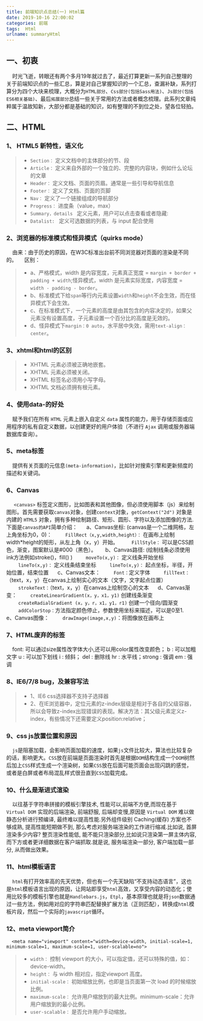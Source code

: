 ```yaml
---
title: 前端知识点总结(一) Html篇
date: 2019-10-16 22:00:02
categories: 前端
tags:  Html
urlname: summaryHtml
---
```


## 一、初衷
&nbsp;&nbsp;&nbsp;&nbsp;时光飞逝，转眼还有两个多月19年就过去了，最近打算更新一系列自己整理的关于前端知识点的一些汇总，算是对自己掌握知识的一个汇总，查漏补缺，系列打算分为四个大块来梳理，大概分为`HTML部分`、`Css部分(包括Sass用法)`、`Js部分(包括ES6相关基础)`、最后`拓展部分`总结一些关于常用的方法或者概念梳理。此系列文章纯粹属于温故知新，大部分都是基础的知识，如有整理的不到位之处，望各位轻拍。<!--more-->
## 二、HTML
### 1、 HTML5 新特性，语义化
> * `Section：` 定义文档中的主体部分的节、段
> * `Article：` 定义来自外部的一个独立的、完整的内容块，例如什么论坛的文章
> * `Header：` 定义文档、页面的页眉。通常是一些引导和导航信息
> * `Footer：` 定义了文档、页面的页脚
> * `Nav：` 定义了一个链接组成的导航部分
> * `Progress：` 进度条（value，max）
> * `Summary，details ` 定义元素，用户可以点击查看或者隐藏:
> * `Datalist: `  定义可选数据的列表，与 input 配合使用

### 2、浏览器的标准模式和怪异模式（quirks mode）

&nbsp;&nbsp;&nbsp;&nbsp;由来：由于历史的原因，在W3C标准出台前不同浏览器对页面的渲染是不同的。
&nbsp;&nbsp;&nbsp;&nbsp;区别：
> * a、严格模式，width 是内容宽度，元素真正宽度 = `margin + border + padding + width`;怪异模式，width 是元素实际宽度，内容宽度 = `width - padding - border`。
> * b、标准模式下给`span`等行内元素设置`width`和`height`不会生效，而在怪异模式下会生效。
> * c、在标准模式下，一个元素的高度是由其包含的内容决定的，如果父元素没有设置高度，子元素设置一个百分比的高度是无效的。
> * d、怪异模式下`margin：0 auto`，水平居中失效，需用`text-align：center`。

### 3、xhtml和html的区别
> * XHTML 元素必须被正确地嵌套。
> * XHTML 元素必须被关闭。
> * XHTML 标签名必须用小写字母。
> * XHTML 文档必须拥有根元素。

### 4、使用data-的好处
&nbsp;&nbsp;&nbsp;&nbsp;赋予我们在所有 `HTML` 元素上嵌入自定义 `data` 属性的能力，用于存储页面或应用程序的私有自定义数据，以创建更好的用户体验（不进行 `Ajax` 调用或服务器端数据库查询）。
### 5、meta标签
&nbsp;&nbsp;&nbsp;&nbsp;提供有关页面的元信息`(meta-information)`，比如针对搜索引擎和更新频度的描述和关键词。
### 6、Canvas
&nbsp;&nbsp;&nbsp;&nbsp; `<canvas>` 标签定义图形，比如图表和其他图像，但必须使用脚本（js）来绘制图形。首先需要获取`canvas`对象，创建`context`对象，`getContext("2d")` 对象是内建的 `HTML5` 对象，拥有多种绘制路径、矩形、圆形、字符以及添加图像的方法.下面是`canvas的API`简单介绍：
&nbsp;&nbsp;&nbsp;&nbsp; a、Canvas坐标: (canvas是一个二维网格，左上角坐标为0，0)：
&nbsp;&nbsp;&nbsp;&nbsp;&nbsp;&nbsp;&nbsp;&nbsp;`FillRect（x,y,width,height）：` 在画布上绘制width*height的矩形，从左上角（x，y）开始。
&nbsp;&nbsp;&nbsp;&nbsp;&nbsp;&nbsp;&nbsp;&nbsp;`FillStyle：` 可以是CSS颜色，渐变，图案默认是#000（黑色）。
&nbsp;&nbsp;&nbsp;&nbsp; b、Canvas路径: (绘制线条必须使用ink方法例如stroke()，fill() )
&nbsp;&nbsp;&nbsp;&nbsp;&nbsp;&nbsp;&nbsp;&nbsp;`moveTo(x,y)：` 定义线条开始坐标
&nbsp;&nbsp;&nbsp;&nbsp;&nbsp;&nbsp;&nbsp;&nbsp;`lineTo(x,y)：` 定义线条结束坐标
&nbsp;&nbsp;&nbsp;&nbsp;&nbsp;&nbsp;&nbsp;&nbsp;`lineTo(x,y)：` 起点坐标，半径，开始位置，结束位置
&nbsp;&nbsp;&nbsp;&nbsp; c、Canvas文本：
&nbsp;&nbsp;&nbsp;&nbsp;&nbsp;&nbsp;&nbsp;&nbsp;`Font：`定义字体
&nbsp;&nbsp;&nbsp;&nbsp;&nbsp;&nbsp;&nbsp;&nbsp;`fillText：`（text，x，y）在canvas上绘制实心的文本（文字，文字起点位置）
&nbsp;&nbsp;&nbsp;&nbsp;&nbsp;&nbsp;&nbsp;&nbsp;`strokeText：`（text，x，y）在canvas上绘制空心的文本
&nbsp;&nbsp;&nbsp;&nbsp; d、Canvas渐变：
&nbsp;&nbsp;&nbsp;&nbsp;&nbsp;&nbsp;&nbsp;&nbsp;`createLinearGradient(x，y，x1，y1)` 创建线条渐变
&nbsp;&nbsp;&nbsp;&nbsp;&nbsp;&nbsp;&nbsp;&nbsp;`createRadialGradient (x，y，r，x1，y1，r1)` 创建一个径向/圆渐变
&nbsp;&nbsp;&nbsp;&nbsp;&nbsp;&nbsp;&nbsp;&nbsp;`addColorStop：`方法指定颜色停止，参数使用坐标来描述，可以是0至1.
&nbsp;&nbsp;&nbsp;&nbsp; e、Canvas图像：
&nbsp;&nbsp;&nbsp;&nbsp;&nbsp;&nbsp;&nbsp;&nbsp;`drawImage(image,x,y)`：将图像放在画布上
### 7、HTML废弃的标签
&nbsp;&nbsp;&nbsp;&nbsp;font: 可以通过size属性改字体大小,还可以用color属性改变颜色； b : 可以加粗文字  u : 可以加下划线  i : 倾斜； del : 删除线 hr : 水平线；strong : 强调  em : 强调
### 8、IE6/7/8 bug，及兼容写法
> * 1、IE6 css选择器不支持子选择器
> * 2、在IE浏览器中，定位元素的z-index层级是相对于各自的父级容器，所以会导致z-index出现错误的表现。解决方法：其父级元素定义z-index，有些情况下还需要定义position:relative；

### 9、css js放置位置和原因
&nbsp;&nbsp;&nbsp;&nbsp;`js`是阻塞加载，会影响页面加载的速度，如果`js`文件比较大，算法也比较复杂的话，影响更大。`CSS`放在前端是页面渲染时首先是根据`DOM`结构生成一个`DOM`树然后加上`CSS`样式生成一个渲染树，如果`CSS`放在后面可能页面会出现闪跳的感觉，或者是白屏或者布局混乱样式很丑直到`CSS`加载完成。
### 10、什么是渐进式渲染
&nbsp;&nbsp;&nbsp;&nbsp;以往基于字符串拼接的模板引擎技术, 性能可以,前端不方便,而现在基于 `Virtual DOM` 实现的后端渲染, 前端舒服, 后端却变慢,原因是 `Virtual DOM` 难以做静态分析进行预编译, 最终难以提高性能.另外组件级别 Caching(缓存) 方案也不够成熟, 提高性能短期做不到, 那么考虑对服务端渲染的工作进行缩减.比如说, 首屏渲染多少内容? 整页渲染性能低, 能不能只渲染部分,比如说只渲染第一屏主体内容, 而下方或者更详细数据在客户端抓取.就是说, 服务端渲染一部分, 客户端加载一部分, 从而做出效果。
### 11、html模板语言
&nbsp;&nbsp;&nbsp;&nbsp;`html`有打开效率高的先天优势，但也有一个先天缺陷“不支持动态语言”，这也是`html`模板语言出现的原因，让网站即享受`html`高效，又享受内容的动态化；使用比较多的模板引擎也就是`Handlebars.js`，`Etpl`，基本原理也就是将`json`数据通过一些方法，例如用对应的字符串匹配替换扩展方法（正则匹配），转换成`html`模板片段，然后一个实际的`javascript`循环。
### 12、meta viewport简介
```shell
  <meta name="viewport" content="width=device-width, initial-scale=1, minimum-scale=1, maximum-scale=1, user-scalable=no">
```
> * `width：` 控制 viewport 的大小，可以指定值，还可以特殊的值，如：device-width。
> * `height：` 与 width 相对应，指定viewport 高度。
> * `initial-scale：` 初始缩放比例，也即是当页面第一次 load 的时候缩放比例。
> * `maximum-scale：` 允许用户缩放到的最大比例。minimum-scale：允许用户缩放到的最小比例。
> * `user-scalable：` 是否允许用户手动缩放。
